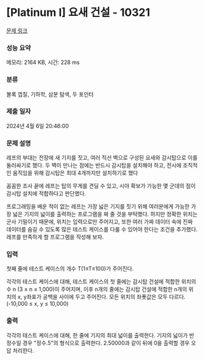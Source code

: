 # [Platinum I] 요새 건설 - 10321 

[문제 링크](https://www.acmicpc.net/problem/10321) 

### 성능 요약

메모리: 2164 KB, 시간: 228 ms

### 분류

볼록 껍질, 기하학, 삼분 탐색, 두 포인터

### 제출 일자

2024년 4월 6일 20:46:00

### 문제 설명

<p>레프의 부대는 전장에 새 기지를 짓고, 여러 직선 벽으로 구성된 요새와 감시탑으로 이를 둘러싸기로 했다. 두 벽이 만나는 점에는 반드시 감시탑을 설치해야 하고, 전시에 조직적인 움직임을 위해 감시탑은 최대 4개까지만 설치하기로 했다</p>

<p>꼼꼼한 조사 끝에 레프는 탑의 무게를 견딜 수 있고, 시야 확보가 가능한 몇 군데의 점이 감시탑 설치에 적합하다고 판단했다.</p>

<p>프로그래밍을 배운 적이 없는 레프는 가장 넓은 기지를 짓기 위해 여러분에게 가능한 가장 넓은 기지의 넓이를 출력하는 프로그램을 짜  줄 것을 부탁했다. 하지만 정확한 위치는 군사 기밀이기 때문에, 위치는 입력으로만 주어지고, 또한 여러 가짜 데이터 속에 진짜 데이터를 숨길 수 있도록 많은 테스트 케이스를 다룰 수 있어야 한다는 조건을 추가했다. 레프를 만족하게 할 프로그램을 작성해 보자.</p>

### 입력 

 <p>첫째 줄에 테스트 케이스의 개수 T(1≤T≤100)가 주어진다.</p>

<p>각각의 테스트 케이스에 대해, 테스트 케이스의 첫 줄에는 감시탑 건설에 적합한 위치의 수 n (3 ≤ n ≤ 1,000)이 주어지며, 이후 n개의 줄에는 감시탑 건설에 적합한 n개의 위치의 x, y좌표가 공백을 사이에 두고 주어진다. 모든 위치의 좌푯값은 모두 다르다.(-10,000 ≤ x, y ≤ 10,000)</p>

### 출력 

 <p>각각의 테스트 케이스에 대해, 한 줄에 기지의 최대 넓이를 출력한다. 기지의 넓이가 반정수일 경우 "정수.5"의 형식으로 출력한다. 2.50000과 같이 뒤에 0을 출력할 경우 오답 처리한다.</p>

